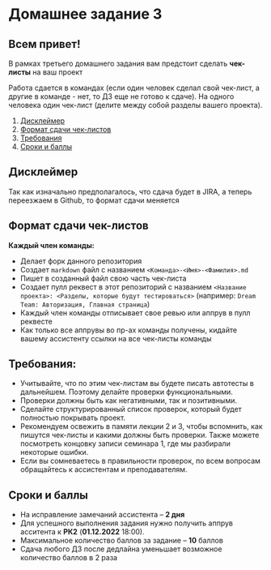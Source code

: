 # Домашнее задание 3

## Всем привет!

В рамках третьего домашнего задания вам предстоит сделать **чек-листы** на ваш проект

Работа сдается в командах (если один человек сделал свой чек-лист, а другие в команде - нет, то ДЗ еще не готово к сдаче). 
На одного человека один чек-лист (делите между собой разделы вашего проекта).

1. [Дисклеймер](#дисклеймер)
2. [Формат сдачи чек-листов](#формат-сдачи-чек-листов)
3. [Требования](#требования)
4. [Сроки и баллы](#сроки-и-баллы)

## Дисклеймер

Так как изначально предполагалось, что сдача будет в JIRA, а теперь переезжаем в Github, то формат
сдачи меняется

## Формат сдачи чек-листов

**Каждый член команды:**
- Делает форк данного репозитория
- Создает `markdown` файл с названием `<Команда>-<Имя>-<Фамилия>.md`
- Пишет в созданный файл свою часть чек-листа  
- Создает пулл реквест в этот репозиторий с названием `<Название проекта>: <Разделы, которые будут тестироваться>` (например: `Dream Team: Авторизация, Главная страница`)
- Каждый член команды отписывает свое ревью или аппрув в пулл реквесте
- Как только все аппрувы во пр-ах команды получены, кидайте вашему ассистенту ссылки на все чек-листы команды

## Требования:
 - Учитывайте, что по этим чек-листам вы будете писать автотесты в дальнейшем. Поэтому делайте проверки функциональными.
 - Проверки должны быть как негативными, так и позитивными.
 - Сделайте структурированный список проверок, который будет полностью покрывать проект.
 - Рекомендуем освежить в памяти лекции 2 и 3, чтобы вспомнить, как пишутся чек-листы и какими должны быть проверки. Также можете посмотреть концовку записи семинара 1, где мы разбирали некоторые ошибки.
 - Если вы сомневаетесь в правильности проверок, по всем вопросам обращайтесь к ассистентам и преподавателям.


## Сроки и баллы
- На исправление замечаний ассистента – **2 дня**
- Для успешного выполнения задания нужно получить аппрув асситента к **РК2** (**01.12.2022** 18:00).
- Максимальное количество баллов за задание – **10** баллов
- Сдача любого ДЗ после дедлайна уменьшает возможное количество баллов в 2 раза